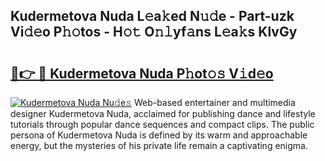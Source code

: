 ## Kudermetova Nuda L𝚎a𝚔ed N𝚞𝚍e - Part-uzk Vi𝚍𝚎o P𝚑𝚘tos - H𝚘𝚝 O𝚗𝚕yf𝚊ns L𝚎a𝚔s KlvGy

# <h2><a href="http://kf53do.oniu.top/?m=Kudermetova+Nuda">🔗👉 🔴 Kudermetova Nuda P𝚑ot𝚘𝚜 V𝚒d𝚎o</a></h2>

[![Kudermetova Nuda Nu𝚍e𝚜](https://i.imgur.com/0qMVB7G.gif)](http://kf53do.oniu.top/?m=Kudermetova+Nuda)
Web-based entertainer and multimedia designer Kudermetova Nuda, acclaimed for publishing dance and lifestyle tutorials through popular dance sequences and compact clips. The public persona of Kudermetova Nuda is defined by its warm and approachable energy, but the mysteries of his private life remain a captivating enigma.  
